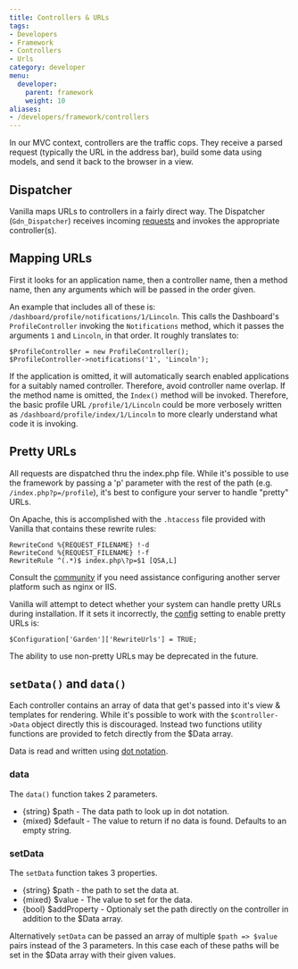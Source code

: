 ```yaml
---
title: Controllers & URLs
tags:
- Developers
- Framework
- Controllers
- Urls
category: developer
menu:
  developer:
    parent: framework
    weight: 10
aliases:
- /developers/framework/controllers
---
```


In our MVC context, controllers are the traffic cops. They receive a parsed request (typically the URL in the address bar), build some data using models, and send it back to the browser in a view.

## Dispatcher

Vanilla maps URLs to controllers in a fairly direct way. The Dispatcher (`Gdn_Dispatcher`) receives incoming [requests](/developer/framework/requests) and invokes the appropriate controller(s).

## Mapping URLs

First it looks for an application name, then a controller name, then a method name, then any arguments which will be passed in the order given. 

An example that includes all of these is: `/dashboard/profile/notifications/1/Lincoln`. This calls the Dashboard's `ProfileController` invoking the `Notifications` method, which it passes the arguments `1` and `Lincoln`, in that order. It roughly translates to:

```
$ProfileController = new ProfileController();
$ProfileController->notifications('1', 'Lincoln');
```

If the application is omitted, it will automatically search enabled applications for a suitably named controller. Therefore, avoid controller name overlap. If the method name is omitted, the `Index()` method will be invoked. Therefore, the basic profile URL `/profile/1/Lincoln` could be more verbosely written as `/dashboard/profile/index/1/Lincoln` to more clearly understand what code it is invoking.

## Pretty URLs

All requests are dispatched thru the index.php file. While it's possible to use the framework by passing a 'p' parameter with the rest of the path (e.g. `/index.php?p=/profile`), it's best to configure your server to handle "pretty" URLs.

On Apache, this is accomplished with the `.htaccess` file provided with Vanilla that contains these rewrite rules:

```
RewriteCond %{REQUEST_FILENAME} !-d
RewriteCond %{REQUEST_FILENAME} !-f
RewriteRule ^(.*)$ index.php\?p=$1 [QSA,L]
```

Consult the [community](/developer/community) if you need assistance configuring another server platform such as nginx or IIS.

Vanilla will attempt to detect whether your system can handle pretty URLs during installation. If it sets it incorrectly, the [config](/developer/configuration) setting to enable pretty URLs is:

```
$Configuration['Garden']['RewriteUrls'] = TRUE;
```
The ability to use non-pretty URLs may be deprecated in the future.


## `setData()` and `data()`

Each controller contains an array of data that get's passed into it's view & templates for rendering. While it's possible to work with the `$controller->Data` object directly this is discouraged. Instead two functions utility functions are provided to fetch directly from the $Data array.

Data is read and written using [dot notation](/developer/configuration).

### data

The `data()` function takes 2 parameters.

- {string} $path - The data path to look up in dot notation.
- {mixed} $default - The value to return if no data is found. Defaults to an empty string.

### setData

The `setData` function takes 3 properties.

- {string} $path - the path to set the data at.
- {mixed} $value - The value to set for the data.
- {bool} $addProperty - Optionaly set the path directly on the controller in addition to the $Data array.

Alternatively `setData` can be passed an array of multiple `$path => $value` pairs instead of the 3 parameters. In this case each of these paths will be set in the $Data array with their given values.
